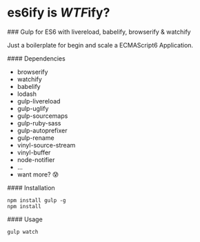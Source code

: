 # es6ify is *WTF*ify?

 ### Gulp for ES6 with livereload, babelify, browserify & watchify

 Just a boilerplate for begin and scale a ECMAScript6 Application.

 #### Dependencies
 - browserify
 - watchify
 - babelify
 - lodash
 - gulp-livereload
 - gulp-uglify
 - gulp-sourcemaps
 - gulp-ruby-sass
 - gulp-autoprefixer
 - gulp-rename
 - vinyl-source-stream
 - vinyl-buffer
 - node-notifier
 - ...
 - want more? :cold_sweat:

#### Installation
```
npm install gulp -g
npm install
```

#### Usage
```
gulp watch
```
